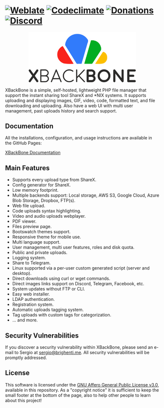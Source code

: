 
# <a href="https://hosted.weblate.org/engage/xbackbone/?utm_source=widget"><img src="https://hosted.weblate.org/widgets/xbackbone/-/xbackbone/svg-badge.svg" alt="Weblate"></a> <a href="https://codeclimate.com/github/SergiX44/XBackBone/maintainability"><img src="https://api.codeclimate.com/v1/badges/bf8ee4a8df9c9f0dfa08/maintainability" alt="Codeclimate"></a> <a href="http://bit.ly/XBackBonePaypal"><img src="https://img.shields.io/badge/donate-PayPal-yellow" alt="Donations"></a> <a href="https://discord.gg/ksPfXFbhDF"><img src="https://img.shields.io/discord/780922715393359904?label=discord%20chat" alt="Discord"></a>

<p align="center">
  <img src=".github/xbackbone.png" width="350px">
</p>

XBackBone is a simple, self-hosted, lightweight PHP file manager that support the instant sharing tool ShareX and *NIX systems. It supports uploading and displaying images, GIF, video, code, formatted text, and file downloading and uploading. Also have a web UI with multi user management, past uploads history and search support.


## Documentation
All the installations, configuration, and usage instructions are available in the GitHub Pages:

[XBackBone Documentation](https://sergix44.github.io/XBackBone/)

## Main Features

+ Supports every upload type from ShareX.
+ Config generator for ShareX.
+ Low memory footprint.
+ Multiple backends support: Local storage, AWS S3, Google Cloud, Azure Blob Storage, Dropbox, FTP(s).
+ Web file upload.
+ Code uploads syntax highlighting.
+ Video and audio uploads webplayer.
+ PDF viewer.
+ Files preview page.
+ Bootswatch themes support.
+ Responsive theme for mobile use.
+ Multi language support.
+ User management, multi user features, roles and disk quota.
+ Public and private uploads.
+ Logging system.
+ Share to Telegram.
+ Linux supported via a per-user custom generated script (server and desktop).
+ Direct downloads using curl or wget commands.
+ Direct images links support on Discord, Telegram, Facebook, etc.
+ System updates without FTP or CLI.
+ Easy web installer.
+ LDAP authentication.
+ Registration system.
+ Automatic uploads tagging system.
+ Tag uploads with custom tags for categorization.
+ ... and more.


## Security Vulnerabilities

If you discover a security vulnerability within XBackBone, please send an e-mail to Sergio at sergio@brighenti.me. All security vulnerabilities will be promptly addressed.

## License
This software is licensed under the <a href="https://choosealicense.com/licenses/agpl-3.0/">GNU Affero General Public License v3.0</a>, available in this repository.
As a "copyright notice" it is sufficient to keep the small footer at the bottom of the page, also to help other people to learn about this project!

